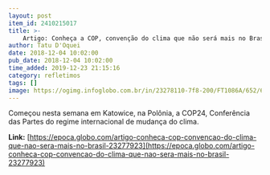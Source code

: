 ```yaml
---
layout: post
item_id: 2410215017
title: >-
    Artigo: Conheça a COP, convenção do clima que não será mais no Brasil
author: Tatu D'Oquei
date: 2018-12-04 10:02:00
pub_date: 2018-12-04 10:02:00
time_added: 2019-12-23 21:15:16
category: refletimos
tags: []
image: https://ogimg.infoglobo.com.br/in/23278110-7f8-200/FT1086A/652/62603214_American-students-protest-outside-the-UN-climate-talks-during-the-COP22-international-clima.jpg
---
```


Começou nesta semana em Katowice, na Polônia, a COP24, Conferência das Partes do regime internacional de mudança do clima.

**Link:** [https://epoca.globo.com/artigo-conheca-cop-convencao-do-clima-que-nao-sera-mais-no-brasil-23277923](https://epoca.globo.com/artigo-conheca-cop-convencao-do-clima-que-nao-sera-mais-no-brasil-23277923)

